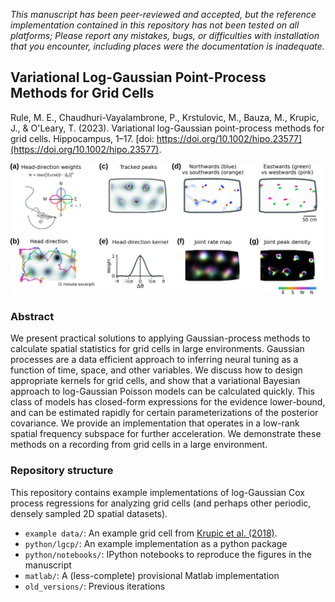 
*This manuscript has been peer-reviewed and accepted, but the reference implementation contained in this repository has not been tested on all platforms; Please report any mistakes, bugs, or difficulties with installation that you encounter, including places were the documentation is inadequate.*

## Variational Log-Gaussian Point-Process Methods for Grid Cells

Rule, M. E., Chaudhuri-Vayalambrone, P., Krstulovic, M., Bauza, M., Krupic, J., & O'Leary, T. (2023). Variational log-Gaussian point-process methods for grid cells. Hippocampus, 1–17. [doi: https://doi.org/10.1002/hipo.23577](https://doi.org/10.1002/hipo.23577).

![](https://github.com/michaelerule/lgcpspatial/blob/main/f5v1.png)

### Abstract

We present practical solutions to applying Gaussian-process methods to calculate spatial statistics for grid cells in large environments. Gaussian processes are a data efficient approach to inferring neural tuning as a function of time, space, and other variables. We discuss how to design appropriate kernels for grid cells, and show that a variational Bayesian approach to log-Gaussian Poisson models can be calculated quickly. This class of models has closed-form expressions for the evidence lower-bound, and can be estimated rapidly for certain parameterizations of the posterior covariance. We provide an implementation that operates in a low-rank spatial frequency subspace for further acceleration. We demonstrate these methods on a recording from grid cells in a large environment.

### Repository structure

This repository contains example implementations of log-Gaussian Cox process regressions for analyzing grid cells (and perhaps other periodic, densely sampled 2D spatial datasets).

 - `example data/`: An example grid cell from [Krupic et al. (2018)](https://doi.org/10.1126/science.aao4960).
 - `python/lgcp/`: An example implementation as a python package 
 - `python/notebooks/`: IPython notebooks to reproduce the figures in the manuscript
 - `matlab/`: A (less-complete) provisional Matlab implementation
 - `old_versions/`: Previous iterations




